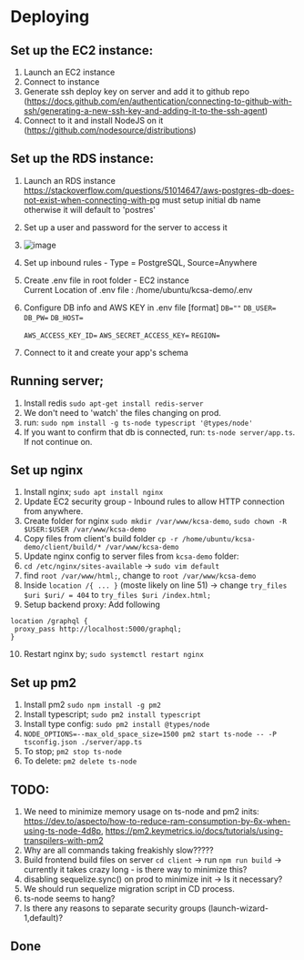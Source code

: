 # Deploying

## Set up the EC2 instance:

1. Launch an EC2 instance
2. Connect to instance
3. Generate ssh deploy key on server and add it to github repo
   (https://docs.github.com/en/authentication/connecting-to-github-with-ssh/generating-a-new-ssh-key-and-adding-it-to-the-ssh-agent)
4. Connect to it and install NodeJS on it (https://github.com/nodesource/distributions)

## Set up the RDS instance:

1. Launch an RDS instance https://stackoverflow.com/questions/51014647/aws-postgres-db-does-not-exist-when-connecting-with-pg must setup initial db name otherwise it will default to 'postres'
2. Set up a user and password for the server to access it
3. ![image](https://user-images.githubusercontent.com/89957153/138700005-81871201-4167-484f-b7c1-1a31bd2962ac.png)

4. Set up inbound rules - Type = PostgreSQL, Source=Anywhere
5. Create .env file in root folder - EC2 instance  
   Current Location of .env file : /home/ubuntu/kcsa-demo/.env
6. Configure DB info and AWS KEY in .env file
   [format]
   `DB=""`
   `DB_USER= `
   `DB_PW=`
   `DB_HOST=`

   `AWS_ACCESS_KEY_ID=`
   `AWS_SECRET_ACCESS_KEY=`
   `REGION=`

7. Connect to it and create your app's schema

## Running server;

1. Install redis `sudo apt-get install redis-server`
1. We don't need to 'watch' the files changing on prod.
1. run: `sudo npm install -g ts-node typescript '@types/node'`
1. If you want to confirm that db is connected, run: `ts-node server/app.ts`. If not continue on.

## Set up nginx

1. Install nginx; `sudo apt install nginx`
2. Update EC2 security group - Inbound rules to allow HTTP connection from anywhere.
3. Create folder for nginx `sudo mkdir /var/www/kcsa-demo`, `sudo chown -R $USER:$USER /var/www/kcsa-demo`
4. Copy files from client's build folder `cp -r /home/ubuntu/kcsa-demo/client/build/* /var/www/kcsa-demo`
5. Update nginx config to server files from `kcsa-demo` folder:
6. `cd /etc/nginx/sites-available` -> `sudo vim default`
7. find `root /var/www/html;`, change to `root /var/www/kcsa-demo`
8. Inside `location /{ ... }` (moste likely on line 51) -> change `try_files $uri $uri/ = 404` to `try_files $uri /index.html;`
9. Setup backend proxy: Add following

```
location /graphql {
 proxy_pass http://localhost:5000/graphql;
}
```

10. Restart nginx by; `sudo systemctl restart nginx`

## Set up pm2

1. Install pm2 `sudo npm install -g pm2`
1. Install typescript; `sudo pm2 install typescript`
1. Install type config: `sudo pm2 install @types/node`
1. `NODE_OPTIONS=--max_old_space_size=1500 pm2 start ts-node -- -P tsconfig.json ./server/app.ts`
1. To stop; `pm2 stop ts-node`
1. To delete: `pm2 delete ts-node`

## TODO:

1. We need to minimize memory usage on ts-node and pm2 inits: https://dev.to/aspecto/how-to-reduce-ram-consumption-by-6x-when-using-ts-node-4d8p, https://pm2.keymetrics.io/docs/tutorials/using-transpilers-with-pm2
1. Why are all commands taking freakishly slow?????
1. Build frontend build files on server `cd client` -> run `npm run build` -> currently it takes crazy long - is there way to minimize this?
1. disabling sequelize.sync() on prod to minimize init -> Is it necessary?
1. We should run sequelize migration script in CD process.
1. ts-node seems to hang?
1. Is there any reasons to separate security groups (launch-wizard-1,default)?

## Done
